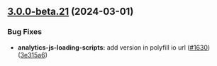 ## [3.0.0-beta.21](https://github.com/rudderlabs/rudder-sdk-js/compare/@rudderstack/analytics-js-loading-scripts@3.0.0-beta.20...@rudderstack/analytics-js-loading-scripts@3.0.0-beta.21) (2024-03-01)


### Bug Fixes

* **analytics-js-loading-scripts:** add version in polyfill io url ([#1630](https://github.com/rudderlabs/rudder-sdk-js/issues/1630)) ([3e315a6](https://github.com/rudderlabs/rudder-sdk-js/commit/3e315a6555871ef3cadb93236191a38bc21a2973))

